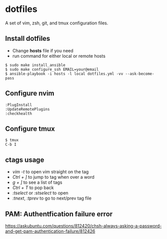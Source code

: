 # dotfiles
A set of vim, zsh, git, and tmux configuration files.

## Install dotfiles
* Change **hosts** file if you need
* run command for either local or remote hosts
```
$ sudo make install_ansible
$ sudo make configure_ssh EMAIL=your@email 
$ ansible-playbook -i hosts -l local dotfiles.yml -vv --ask-become-pass
```

## Configure nvim
```
:PlugInstall
:UpdateRemotePlugins
:checkhealth
```

## Configure tmux
```
$ tmux
C-b I
```

## ctags usage
* *vim -t <tag name>* to open vim straight on the tag
* *Ctrl + ]* to jump to tag when over a word
* *g + ]* to see a list of tags
* *Ctrl + T* to pop back
* *:tselect* or *:stselect* to open
* *:tnext*, *:tprev* to go to next/prev tag file
 

## PAM: Authentfication failure error
https://askubuntu.com/questions/812420/chsh-always-asking-a-password-and-get-pam-authentication-failure/812426
